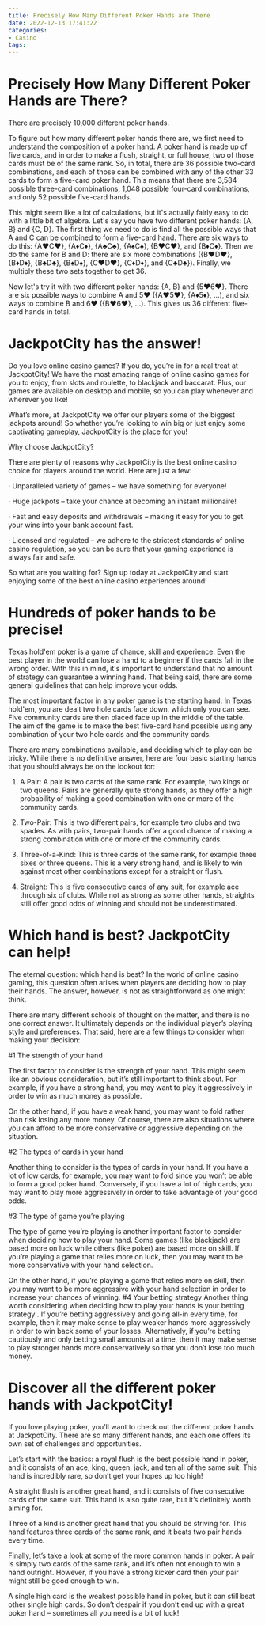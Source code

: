 ```yaml
---
title: Precisely How Many Different Poker Hands are There
date: 2022-12-13 17:41:22
categories:
- Casino
tags:
---
```



#  Precisely How Many Different Poker Hands are There?

There are precisely 10,000 different poker hands.

To figure out how many different poker hands there are, we first need to understand the composition of a poker hand. A poker hand is made up of five cards, and in order to make a flush, straight, or full house, two of those cards must be of the same rank. So, in total, there are 36 possible two-card combinations, and each of those can be combined with any of the other 33 cards to form a five-card poker hand. This means that there are 3,584 possible three-card combinations, 1,048 possible four-card combinations, and only 52 possible five-card hands.

This might seem like a lot of calculations, but it's actually fairly easy to do with a little bit of algebra. Let's say you have two different poker hands: {A, B} and {C, D}. The first thing we need to do is find all the possible ways that A and C can be combined to form a five-card hand. There are six ways to do this: {A♥C♥}, {A♦C♦}, {A♣C♣}, {A♠C♠}, {B♥C♥}, and {B♦C♦}. Then we do the same for B and D: there are six more combinations ({B♥D♥}, {B♦D♦}, {B♣D♣}, {B♠D♠}, {C♥D♥}, {C♦D♦}, and {C♣D♣}). Finally, we multiply these two sets together to get 36.

Now let's try it with two different poker hands: {A, B} and {5♥6♥}. There are six possible ways to combine A and 5♥ ({A♥5♥}, {A♦5♦}, …), and six ways to combine B and 6♥ ({B♥6♥}, …). This gives us 36 different five-card hands in total.

#  JackpotCity has the answer!

Do you love online casino games? If you do, you’re in for a real treat at JackpotCity! We have the most amazing range of online casino games for you to enjoy, from slots and roulette, to blackjack and baccarat. Plus, our games are available on desktop and mobile, so you can play whenever and wherever you like!

What’s more, at JackpotCity we offer our players some of the biggest jackpots around! So whether you’re looking to win big or just enjoy some captivating gameplay, JackpotCity is the place for you!

Why choose JackpotCity?

There are plenty of reasons why JackpotCity is the best online casino choice for players around the world. Here are just a few:

· Unparalleled variety of games – we have something for everyone!

· Huge jackpots – take your chance at becoming an instant millionaire!

· Fast and easy deposits and withdrawals – making it easy for you to get your wins into your bank account fast.

· Licensed and regulated – we adhere to the strictest standards of online casino regulation, so you can be sure that your gaming experience is always fair and safe.

So what are you waiting for? Sign up today at JackpotCity and start enjoying some of the best online casino experiences around!

#  Hundreds of poker hands to be precise!

 Texas hold'em poker is a game of chance, skill and experience. Even the best player in the world can lose a hand to a beginner if the cards fall in the wrong order. With this in mind, it's important to understand that no amount of strategy can guarantee a winning hand. That being said, there are some general guidelines that can help improve your odds.

The most important factor in any poker game is the starting hand. In Texas hold'em, you are dealt two hole cards face down, which only you can see. Five community cards are then placed face up in the middle of the table. The aim of the game is to make the best five-card hand possible using any combination of your two hole cards and the community cards.

There are many combinations available, and deciding which to play can be tricky. While there is no definitive answer, here are four basic starting hands that you should always be on the lookout for:

1) A Pair: A pair is two cards of the same rank. For example, two kings or two queens. Pairs are generally quite strong hands, as they offer a high probability of making a good combination with one or more of the community cards.

2) Two-Pair: This is two different pairs, for example two clubs and two spades. As with pairs, two-pair hands offer a good chance of making a strong combination with one or more of the community cards.

3) Three-of-a-Kind: This is three cards of the same rank, for example three sixes or three queens. This is a very strong hand, and is likely to win against most other combinations except for a straight or flush.

4) Straight: This is five consecutive cards of any suit, for example ace through six of clubs. While not as strong as some other hands, straights still offer good odds of winning and should not be underestimated.

#  Which hand is best? JackpotCity can help!

The eternal question: which hand is best? In the world of online casino gaming, this question often arises when players are deciding how to play their hands. The answer, however, is not as straightforward as one might think.

There are many different schools of thought on the matter, and there is no one correct answer. It ultimately depends on the individual player’s playing style and preferences. That said, here are a few things to consider when making your decision:

#1 The strength of your hand

The first factor to consider is the strength of your hand. This might seem like an obvious consideration, but it’s still important to think about. For example, if you have a strong hand, you may want to play it aggressively in order to win as much money as possible.

On the other hand, if you have a weak hand, you may want to fold rather than risk losing any more money. Of course, there are also situations where you can afford to be more conservative or aggressive depending on the situation.

#2 The types of cards in your hand

Another thing to consider is the types of cards in your hand. If you have a lot of low cards, for example, you may want to fold since you won’t be able to form a good poker hand. Conversely, if you have a lot of high cards, you may want to play more aggressively in order to take advantage of your good odds.

#3 The type of game you’re playing

The type of game you’re playing is another important factor to consider when deciding how to play your hand. Some games (like blackjack) are based more on luck while others (like poker) are based more on skill. If you’re playing a game that relies more on luck, then you may want to be more conservative with your hand selection.


 On the other hand, if you’re playing a game that relies more on skill, then you may want to be more aggressive with your hand selection in order to increase your chances of winning. #4 Your betting strategy Another thing worth considering when deciding how to play your hands is your betting strategy . If you’re betting aggressively and going all-in every time, for example, then it may make sense to play weaker hands more aggressively in order to win back some of your losses. Alternatively, if you’re betting cautiously and only betting small amounts at a time, then it may make sense to play stronger hands more conservatively so that you don’t lose too much money.

#  Discover all the different poker hands with JackpotCity!

If you love playing poker, you’ll want to check out the different poker hands at JackpotCity. There are so many different hands, and each one offers its own set of challenges and opportunities.

Let’s start with the basics: a royal flush is the best possible hand in poker, and it consists of an ace, king, queen, jack, and ten all of the same suit. This hand is incredibly rare, so don’t get your hopes up too high!

A straight flush is another great hand, and it consists of five consecutive cards of the same suit. This hand is also quite rare, but it’s definitely worth aiming for.

Three of a kind is another great hand that you should be striving for. This hand features three cards of the same rank, and it beats two pair hands every time.

Finally, let’s take a look at some of the more common hands in poker. A pair is simply two cards of the same rank, and it’s often not enough to win a hand outright. However, if you have a strong kicker card then your pair might still be good enough to win.

A single high card is the weakest possible hand in poker, but it can still beat other single high cards. So don’t despair if you don’t end up with a great poker hand – sometimes all you need is a bit of luck!